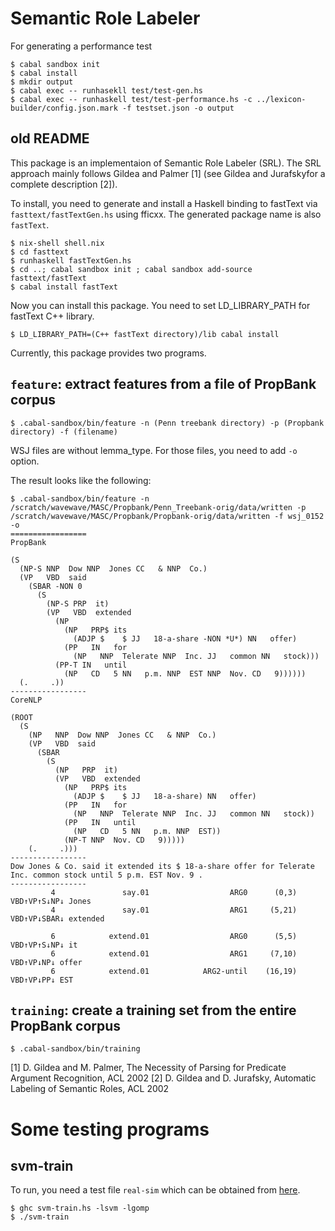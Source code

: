Semantic Role Labeler
=====================

For generating a performance test
```
$ cabal sandbox init
$ cabal install
$ mkdir output
$ cabal exec -- runhasekll test/test-gen.hs
$ cabal exec -- runhaskell test/test-performance.hs -c ../lexicon-builder/config.json.mark -f testset.json -o output
```



old README
-----------


This package is an implementaion of Semantic Role Labeler (SRL).
The SRL approach mainly follows Gildea and Palmer [1] (see Gildea and Jurafskyfor a complete
description [2]).

To install, you need to generate and install a Haskell binding to fastText via `fasttext/fastTextGen.hs`
using fficxx. The generated package name is also `fastText`. 
```
$ nix-shell shell.nix
$ cd fasttext
$ runhaskell fastTextGen.hs
$ cd ..; cabal sandbox init ; cabal sandbox add-source fasttext/fastText
$ cabal install fastText
```
Now you can install this package. You need to set LD_LIBRARY_PATH for fastText C++ library.
```
$ LD_LIBRARY_PATH=(C++ fastText directory)/lib cabal install
```
Currently, this package provides two programs.

## `feature`: extract features from a file of PropBank corpus
```
$ .cabal-sandbox/bin/feature -n (Penn treebank directory) -p (Propbank directory) -f (filename)
```
WSJ files are without lemma_type. For those files, you need to add `-o` option. 

The result looks like the following:
```
$ .cabal-sandbox/bin/feature -n /scratch/wavewave/MASC/Propbank/Penn_Treebank-orig/data/written -p /scratch/wavewave/MASC/Propbank/Propbank-orig/data/written -f wsj_0152 -o 
=================
PropBank

(S    
  (NP-S NNP  Dow NNP  Jones CC   & NNP  Co.) 
  (VP   VBD  said 
    (SBAR -NON 0 
      (S    
        (NP-S PRP  it) 
        (VP   VBD  extended 
          (NP   
            (NP   PRP$ its 
              (ADJP $    $ JJ   18-a-share -NON *U*) NN   offer) 
            (PP   IN   for 
              (NP   NNP  Telerate NNP  Inc. JJ   common NN   stock))) 
          (PP-T IN   until 
            (NP   CD   5 NN   p.m. NNP  EST NNP  Nov. CD   9)))))) 
  (.     .))
-----------------
CoreNLP

(ROOT 
  (S    
    (NP   NNP  Dow NNP  Jones CC   & NNP  Co.) 
    (VP   VBD  said 
      (SBAR 
        (S    
          (NP   PRP  it) 
          (VP   VBD  extended 
            (NP   PRP$ its 
              (ADJP $    $ JJ   18-a-share) NN   offer) 
            (PP   IN   for 
              (NP   NNP  Telerate NNP  Inc. JJ   common NN   stock)) 
            (PP   IN   until 
              (NP   CD   5 NN   p.m. NNP  EST)) 
            (NP-T NNP  Nov. CD   9))))) 
    (.     .)))
-----------------
Dow Jones & Co. said it extended its $ 18-a-share offer for Telerate Inc. common stock until 5 p.m. EST Nov. 9 .
-----------------
         4               say.01                  ARG0      (0,3)                   VBD↑VP↑S↓NP↓ Jones
         4               say.01                  ARG1     (5,21)                   VBD↑VP↓SBAR↓ extended

         6            extend.01                  ARG0      (5,5)                   VBD↑VP↑S↓NP↓ it
         6            extend.01                  ARG1     (7,10)                     VBD↑VP↓NP↓ offer
         6            extend.01            ARG2-until    (16,19)                     VBD↑VP↓PP↓ EST

```


## `training`: create a training set from the entire PropBank corpus
```
$ .cabal-sandbox/bin/training
```

[1] D. Gildea and M. Palmer, The Necessity of Parsing for Predicate Argument Recognition, ACL 2002
[2] D. Gildea and D. Jurafsky, Automatic Labeling of Semantic Roles, ACL 2002



Some testing programs
=======================

svm-train
---------

To run, you need a test file `real-sim`
which can be obtained from [here](http://www.csie.ntu.edu.tw/~cjlin/libsvmtools/datasets/binary/real-sim.bz2).

``` 
$ ghc svm-train.hs -lsvm -lgomp
$ ./svm-train
```

